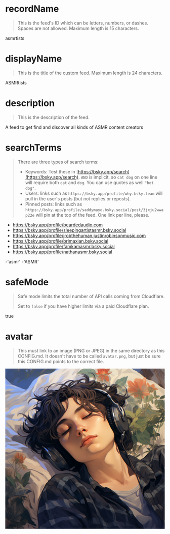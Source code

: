 
# recordName

> This is the feed's ID which can be letters, numbers, or dashes. Spaces are not allowed. Maximum length is 15 characters.

asmrtists

# displayName

> This is the title of the custom feed. Maximum length is 24 characters.

ASMRtists

# description

> This is the description of the feed.

A feed to get find and discover all kinds of ASMR content creators

# searchTerms

> There are three types of search terms:
>
> - Keywords: Test these in [https://bsky.app/search](https://bsky.app/search). `AND` is implicit, so `cat dog` on one line will require both `cat` and `dog`. You can use quotes as well `"hot dog"`.
> - Users: links such as `https://bsky.app/profile/why.bsky.team` will pull in the user's posts (but not replies or reposts).
> - Pinned posts: links such as `https://bsky.app/profile/saddymayo.bsky.social/post/3jxju2wwap22e` will pin at the top of the feed. One link per line, please.

- https://bsky.app/profile/beardedaudio.com
- https://bsky.app/profile/sleepingartistasmr.bsky.social
- https://bsky.app/profile/jrobthehuman.justinrobinsonmusic.com
- https://bsky.app/profile/brimaxian.bsky.social
- https://bsky.app/profile/famkamasmr.bsky.social
- https://bsky.app/profile/nathanasmr.bsky.social

-'asmr'
-'ASMR'

# safeMode

> Safe mode limits the total number of API calls coming from Cloudflare.
>
> Set to `false` if you have higher limits via a paid Cloudflare plan.

true

# avatar

> This must link to an image (PNG or JPEG) in the same directory as this CONFIG.md. It doesn't have to be called `avatar.png`, but just be sure this CONFIG.md points to the correct file.

![](avatar.png)
